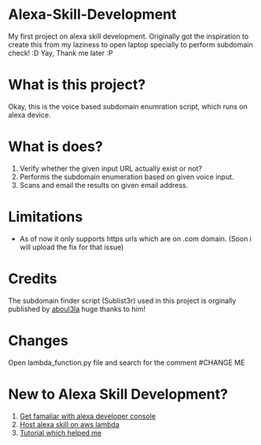 # Alexa-Skill-Development
My first project on alexa skill development.
Originally got the inspiration to create this from my laziness to open laptop specially to perform subdomain check! :D 
Yay, Thank me later :P 

# What is this project?
Okay, this is the voice based subdomain enumration script, which runs on alexa device.

# What is does?
1. Verify whether the given input URL actually exist or not?
2. Performs the subdomain enumeration based on given voice input.
3. Scans and email the results on given email address.

# Limitations
- As of now it only supports https urls which are on .com domain. (Soon i will upload the fix for that issue)

# Credits
The subdomain finder script (Sublist3r) used in this project is orginally published by [aboul3la](https://github.com/aboul3la/Sublist3r) huge thanks to him!

# Changes
Open lambda_function.py file and search for the comment #CHANGE ME

# New to Alexa Skill Development?
1. [Get famaliar with alexa developer console](https://developer.amazon.com/en-US/docs/alexa/alexa-design/get-started.html)
2. [Host alexa skill on aws lambda](https://developer.amazon.com/en-US/docs/alexa/custom-skills/host-a-custom-skill-as-an-aws-lambda-function.html)
3. [Tutorial which  helped me](https://www.youtube.com/watch?v=sj7NqS7yytw)

